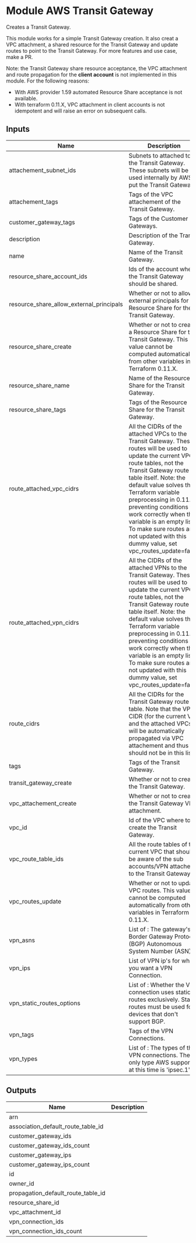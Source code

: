 # Module AWS Transit Gateway

Creates a Transit Gateway.

This module works for a simple Transit Gateway creation.
It also creat a VPC attachment, a shared resource for the Transit Gateway and update routes to point to the Transit Gateway.
For more features and use case, make a PR.

Note: the Transit Gateway share resource acceptance, the VPC attachment and route propagation for the **client account** is not implemented in this module.
For the following reasons:
- With AWS provider 1.59 automated Resource Share acceptance is not available.
- With terraform 0.11.X, VPC attachment in client accounts is not idempotent and will raise an error on subsequent calls.

<!-- BEGINNING OF PRE-COMMIT-TERRAFORM DOCS HOOK -->
## Inputs

| Name | Description | Type | Default | Required |
|------|-------------|:----:|:-----:|:-----:|
| attachement\_subnet\_ids | Subnets to attached to the Transit Gateway. These subnets will be used internally by AWS to put the Transit Gateway. | list | `[]` | no |
| attachement\_tags | Tags of the VPC attachement of the Transit Gateway. | map | `{}` | no |
| customer\_gateway\_tags | Tags of the Customer Gateways. | map | `{}` | no |
| description | Description of the Transit Gateway. | string | `""` | no |
| name | Name of the Transit Gateway. | string | `""` | no |
| resource\_share\_account\_ids | Ids of the account where the Transit Gateway should be shared. | list | `[]` | no |
| resource\_share\_allow\_external\_principals | Whether or not to allow external principals for the Resource Share for the Transit Gateway. | string | `"true"` | no |
| resource\_share\_create | Whether or not to create a Resource Share for the Transit Gateway. This value cannot be computed automatically from other variables in Terraform 0.11.X. | string | `"false"` | no |
| resource\_share\_name | Name of the Resource Share for the Transit Gateway. | string | `""` | no |
| resource\_share\_tags | Tags of the Resource Share for the Transit Gateway. | map | `{}` | no |
| route\_attached\_vpc\_cidrs | All the CIDRs of the attached VPCs to the Transit Gateway. These routes will be used to update the current VPC route tables, not the Transit Gateway route table itself. Note: the default value solves the Terraform variable preprocessing in 0.11.X, preventing conditions to work correctly when this variable is an empty list. To make sure routes are not updated with this dummy value, set vpc_routes_update=false. | list | `[ "127.0.0.1/32" ]` | no |
| route\_attached\_vpn\_cidrs | All the CIDRs of the attached VPNs to the Transit Gateway. These routes will be used to update the current VPC route tables, not the Transit Gateway route table itself. Note: the default value solves the Terraform variable preprocessing in 0.11.X, preventing conditions to work correctly when this variable is an empty list. To make sure routes are not updated with this dummy value, set vpc_routes_update=false. | list | `[ "127.0.0.1/32" ]` | no |
| route\_cidrs | All the CIDRs for the Transit Gateway route table. Note that the VPCs CIDR (for the current VPC and the attached VPCs) will be automatically propagated via VPC attachement and thus should not be in this list. | list | `[]` | no |
| tags | Tags of the Transit Gateway. | map | `{}` | no |
| transit\_gateway\_create | Whether or not to create the Transit Gateway. | string | `"true"` | no |
| vpc\_attachement\_create | Whether or not to create the Transit Gateway VPC attachment. | string | `"true"` | no |
| vpc\_id | Id of the VPC where to create the Transit Gateway. | string | `""` | no |
| vpc\_route\_table\_ids | All the route tables of the current VPC that should be aware of the sub accounts/VPN attached to the Transit Gateway. | list | `[]` | no |
| vpc\_routes\_update | Whether or not to update VPC routes. This value cannot be computed automatically from other variables in Terraform 0.11.X. | string | `"true"` | no |
| vpn\_asns | List of : The gateway's Border Gateway Protocol (BGP) Autonomous System Number (ASN). | list | `[]` | no |
| vpn\_ips | List of VPN ip's for which you want a VPN Connection. | list | `[]` | no |
| vpn\_static\_routes\_options | List of : Whether the VPN connection uses static routes exclusively. Static routes must be used for devices that don't support BGP. | list | `[]` | no |
| vpn\_tags | Tags of the VPN Connections. | map | `{}` | no |
| vpn\_types | List of : The types of the VPN connections. The only type AWS supports at this time is 'ipsec.1'. | list | `[]` | no |

## Outputs

| Name | Description |
|------|-------------|
| arn |  |
| association\_default\_route\_table\_id |  |
| customer\_gateway\_ids |  |
| customer\_gateway\_ids\_count |  |
| customer\_gateway\_ips |  |
| customer\_gateway\_ips\_count |  |
| id |  |
| owner\_id |  |
| propagation\_default\_route\_table\_id |  |
| resource\_share\_id |  |
| vpc\_attachment\_id |  |
| vpn\_connection\_ids |  |
| vpn\_connection\_ids\_count |  |

<!-- END OF PRE-COMMIT-TERRAFORM DOCS HOOK -->
